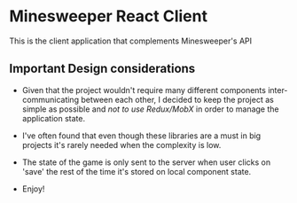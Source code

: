 # Minesweeper React Client

This is the client application that complements Minesweeper's API

## Important Design considerations

- Given that the project wouldn't require many different components inter-communicating
between each other, I decided to keep the project as simple as possible and *not
to use Redux/MobX* in order to manage the application state.


- I've often found that even though these libraries are a must in big projects
it's rarely needed when the complexity is low.

- The state of the game is only sent to the server when user clicks on 'save' the rest of the time it's stored on local component state.

- Enjoy!

